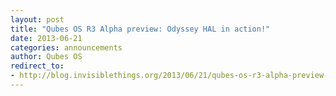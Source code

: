 ```yaml
---
layout: post
title: "Qubes OS R3 Alpha preview: Odyssey HAL in action!"
date: 2013-06-21
categories: announcements
author: Qubes OS
redirect_to:
- http://blog.invisiblethings.org/2013/06/21/qubes-os-r3-alpha-preview-odyssey-hal.html
---
```

